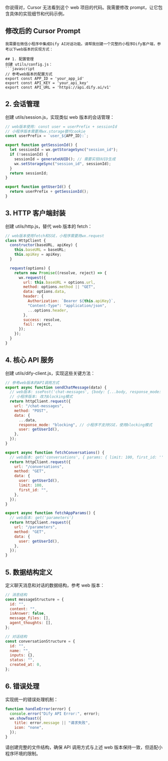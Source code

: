 你说得对，Cursor 无法看到这个 web 项目的代码。我需要修改 prompt，让它包含具体的实现细节和代码示例<cite/>。

## 修改后的 Cursor Prompt

````
我需要在微信小程序中集成Dify AI对话功能。请帮我创建一个完整的小程序Dify客户端，参考以下web版本的实现方式：

## 1. 配置管理
创建 utils/config.js：
```javascript
// 参考web版本的配置方式
export const APP_ID = 'your_app_id'
export const API_KEY = 'your_api_key'
export const API_URL = 'https://api.dify.ai/v1'
````

## 2. 会话管理

创建 utils/session.js，实现类似 web 版本的会话管理：

```javascript
// web版本使用: const user = userPrefix + sessionId
// 小程序版本需要用wx.storage替代cookie
const userPrefix = `user_${APP_ID}:`;

export function getSessionId() {
  let sessionId = wx.getStorageSync("session_id");
  if (!sessionId) {
    sessionId = generateUUID(); // 需要实现UUID生成
    wx.setStorageSync("session_id", sessionId);
  }
  return sessionId;
}

export function getUserId() {
  return userPrefix + getSessionId();
}
```

## 3. HTTP 客户端封装

创建 utils/http.js，替代 web 版本的 fetch：

```javascript
// web版本使用fetch和SSE，小程序需要用wx.request
class HttpClient {
  constructor(baseURL, apiKey) {
    this.baseURL = baseURL;
    this.apiKey = apiKey;
  }

  request(options) {
    return new Promise((resolve, reject) => {
      wx.request({
        url: this.baseURL + options.url,
        method: options.method || "GET",
        data: options.data,
        header: {
          Authorization: `Bearer ${this.apiKey}`,
          "Content-Type": "application/json",
          ...options.header,
        },
        success: resolve,
        fail: reject,
      });
    });
  }
}
```

## 4. 核心 API 服务

创建 utils/dify-client.js，实现这些关键方法：

```javascript
// 参考web版本的API调用方式
export async function sendChatMessage(data) {
  // web版本: ssePost('chat-messages', {body: {...body, response_mode: 'streaming'}})
  // 小程序版本: 改为blocking模式
  return httpClient.request({
    url: "/chat-messages",
    method: "POST",
    data: {
      ...data,
      response_mode: "blocking", // 小程序不支持SSE，使用blocking模式
      user: getUserId(),
    },
  });
}

export async function fetchConversations() {
  // web版本: get('conversations', { params: { limit: 100, first_id: '' } })
  return httpClient.request({
    url: "/conversations",
    method: "GET",
    data: {
      user: getUserId(),
      limit: 100,
      first_id: "",
    },
  });
}

export async function fetchAppParams() {
  // web版本: get('parameters')
  return httpClient.request({
    url: "/parameters",
    method: "GET",
    data: {
      user: getUserId(),
    },
  });
}
```

## 5. 数据结构定义

定义聊天消息和对话的数据结构，参考 web 版本：

```javascript
// 消息结构
const messageStructure = {
  id: "",
  content: "",
  isAnswer: false,
  message_files: [],
  agent_thoughts: [],
};

// 对话结构
const conversationStructure = {
  id: "",
  name: "",
  inputs: {},
  status: "",
  created_at: 0,
};
```

## 6. 错误处理

实现统一的错误处理机制：

```javascript
function handleError(error) {
  console.error("Dify API Error:", error);
  wx.showToast({
    title: error.message || "请求失败",
    icon: "none",
  });
}
```

请创建完整的文件结构，确保 API 调用方式与上述 web 版本保持一致，但适配小程序环境的限制。

```

```

